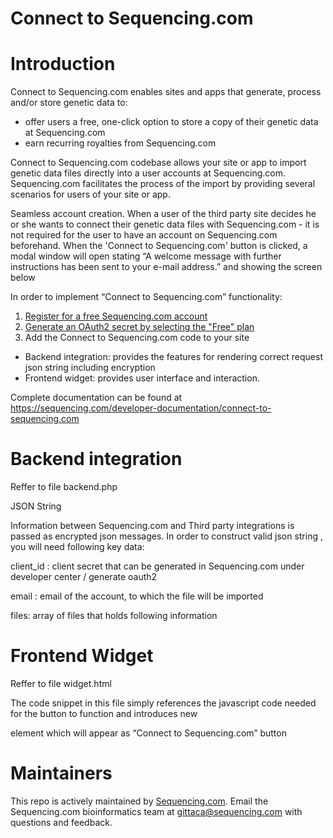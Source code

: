 # Connect to Sequencing.com

# Introduction

Connect to Sequencing.com enables sites and apps that generate, process and/or store genetic data to:
* offer users a free, one-click option to store a copy of their genetic data at Sequencing.com
* earn recurring royalties from Sequencing.com

Connect to Sequencing.com codebase allows your site or app to import genetic data files directly into a user accounts at Sequencing.com. Sequencing.com facilitates the process of the import by providing several scenarios for users of your site or app.

Seamless account creation. When a user of the third party site decides he or she wants to connect their genetic data files with Sequencing.com - it is not required for the user to have an account on Sequencing.com beforehand. When the 'Connect to Sequencing.com' button is clicked, a modal window will open stating “A welcome message with further instructions has been sent to your e-mail address.” and showing the screen below

In order to implement “Connect to Sequencing.com” functionality:

1) [Register for a free Sequencing.com account](https://sequencing.com/user/register)
2) [Generate an OAuth2 secret by selecting the "Free" plan](https://sequencing.com/plans)
3) Add the Connect to Sequencing.com code to your site
* Backend integration: provides the features for rendering correct request json string including encryption
* Frontend widget: provides user interface and interaction.

Complete documentation can be found at https://sequencing.com/developer-documentation/connect-to-sequencing.com

# Backend integration

Reffer to file backend.php

JSON String

Information between Sequencing.com and Third party integrations is passed as encrypted json messages. In order to construct valid json string , you will need following key data:

client_id : client secret that can be generated in Sequencing.com under developer center / generate oauth2

email : email of the account, to which the file will be imported

files: array of files that holds following information

# Frontend Widget 

Reffer to file widget.html

The code snippet in this file simply references the javascript code needed for the button to function and introduces new <div> element which will appear as “Connect to Sequencing.com” button

Maintainers
======================================
This repo is actively maintained by [Sequencing.com](https://sequencing.com/). Email the Sequencing.com bioinformatics team at gittaca@sequencing.com with questions and feedback.
